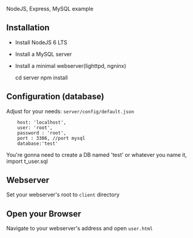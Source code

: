 NodeJS, Express, MySQL example

## Installation

* Install NodeJS 6 LTS
* Install a MySQL server
* Install a minimal webserver(lighttpd, ngninx)

    
    cd server
    npm install
    

## Configuration (database)


Adjust for your needs: `server/config/default.json`

        host: 'localhost',
        user: 'root',
        password : 'root',
        port : 3306, //port mysql
        database:'test'	

	
You're gonna need to create a DB named 'test' or whatever you name it,  import t_user.sql


## Webserver

Set your webserver's root to `client` directory

## Open your Browser

Navigate to your webserver's address and open `user.html`



